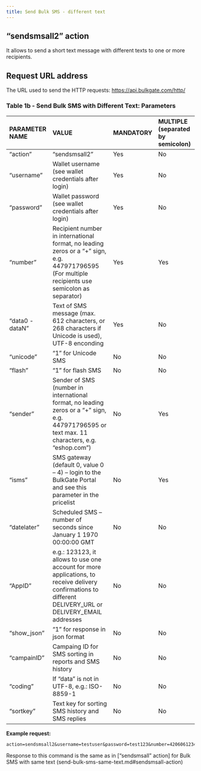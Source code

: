 ```yaml
---
title: Send Bulk SMS - different text
---
```


## “sendsmsall2” action
It allows to send a short text message with different texts to one or more recipients. 

## Request URL address
The URL used to send the HTTP requests:
https://api.bulkgate.com/http/

### Table 1b - Send Bulk SMS with Different Text: Parameters

| PARAMETER NAME | VALUE | MANDATORY | MULTIPLE (separated by semicolon) |
|:--- |:--- |:--- |:--- |
|“action”|	“sendsmsall2”|	Yes|	No|
|“username”|	Wallet username (see wallet credentials after login)|	Yes|	No|
|“password”|	Wallet password (see wallet credentials after login)|	Yes|	No|
|“number”	|Recipient number in international format, no leading zeros or a “+” sign, e.g. 447971796595 (For multiple recipients use semicolon as separator)|	Yes	|Yes|
|“data0 - dataN”|	Text of SMS message (max. 612 characters, or 268 characters if Unicode is used), UTF-8 enconding|	Yes|	No|
|“unicode”	|“1” for Unicode SMS|	No|	No|
|“flash”	|“1” for flash SMS	|No|	No|
|“sender”	|Sender of SMS (number in international format, no leading zeros or a “+” sign, e.g. 447971796595 or text max. 11 characters, e.g. “eshop.com”)|	No|	Yes|
|“isms”	|SMS gateway (default 0, value 0 – 4) – login to the BulkGate Portal and see this parameter in the pricelist|	No|	Yes|
|“datelater”	|Scheduled SMS – number of seconds since January 1 1970 00:00:00 GMT	|No	|No|
|“AppID”|	e.g.: 123123, it allows to use one account for more applications, to receive delivery confirmations to different DELIVERY_URL or DELIVERY_EMAIL addresses	|No|	No|
|“show_json”|	“1” for response in json format|	No|	No|
|“campainID”	|Campaing ID for SMS sorting in reports and SMS history|	No|	No|
|“coding”|	If “data” is not in UTF-8, e.g.: ISO-8859-1|	No|	No|
|“sortkey”	|Text key for sorting SMS history and SMS replies	|No	|No|

**Example request:**
``` url
action=sendsmsall2&username=testuser&password=test123&number=420606123456;420607123456&data0=Hello1&data1=Hello2
```

Response to this command is the same as in [“sendsmsall” action] for Bulk SMS with same text (send-bulk-sms-same-text.md#sendsmsall-action)

